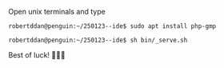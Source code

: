 Open unix terminals and type

```
robertddan@penguin:~/250123--ide$ sudo apt install php-gmp
```
```
robertddan@penguin:~/250123--ide$ sh bin/_serve.sh
```

Best of luck! 🦙🦙🦙
